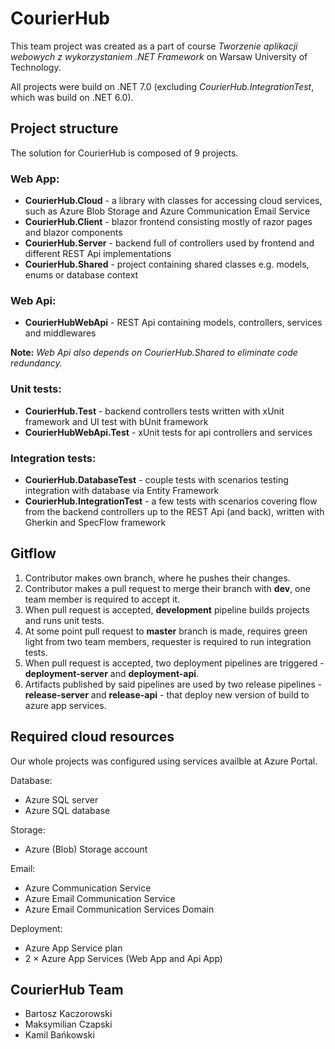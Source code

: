 # CourierHub
This team project was created as a part of course *Tworzenie aplikacji webowych z wykorzystaniem .NET Framework* on Warsaw University of Technology.

All projects were build on .NET 7.0 (excluding *CourierHub.IntegrationTest*, which was build on .NET 6.0).


## Project structure
The solution for CourierHub is composed of 9 projects.

### Web App:
- **CourierHub.Cloud** - a library with classes for accessing cloud services, such as Azure Blob Storage and Azure Communication Email Service
- **CourierHub.Client** - blazor frontend consisting mostly of razor pages and blazor components
- **CourierHub.Server** - backend full of controllers used by frontend and different REST Api implementations
- **CourierHub.Shared** - project containing shared classes e.g. models, enums or database context

### Web Api:
- **CourierHubWebApi** - REST Api containing models, controllers, services and middlewares

**Note:** *Web Api also depends on CourierHub.Shared to eliminate code redundancy.*

### Unit tests:
- **CourierHub.Test** - backend controllers tests written with xUnit framework and UI test with bUnit framework
- **CourierHubWebApi.Test** - xUnit tests for api controllers and services

### Integration tests:
- **CourierHub.DatabaseTest** - couple tests with scenarios testing integration with database via Entity Framework
- **CourierHub.IntegrationTest** - a few tests with scenarios covering flow from the backend controllers up to the REST Api (and back), written with Gherkin and SpecFlow framework

## Gitflow
1. Contributor makes own branch, where he pushes their changes.
2. Contributor makes a pull request to merge their branch with **dev**, one team member is required to accept it.
3. When pull request is accepted, **development** pipeline builds projects and runs unit tests.
4. At some point pull request to **master** branch is made, requires green light from two team members, requester is required to run integration tests.
5. When pull request is accepted, two deployment pipelines are triggered - **deployment-server** and **deployment-api**.
6. Artifacts published by said pipelines are used by two release pipelines - **release-server** and **release-api** - that deploy new version of build to azure app services.

## Required cloud resources
Our whole projects was configured using services availble at Azure Portal.

Database:
- Azure SQL server
- Azure SQL database

Storage:
- Azure (Blob) Storage account

Email:
- Azure Communication Service
- Azure Email Communication Service
- Azure Email Communication Services Domain

Deployment:
- Azure App Service plan
- 2 × Azure App Services (Web App and Api App)


## CourierHub Team
- Bartosz Kaczorowski
- Maksymilian Czapski
- Kamil Bańkowski